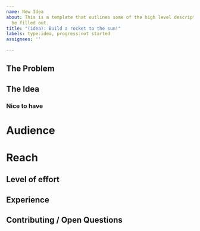 ```yaml
---
name: New Idea
about: This is a template that outlines some of the high level descriptions that should
  be filled out.
title: "(idea): Build a rocket to the sun!"
labels: type:idea, progress:not started
assignees: ''

---
```


<!--
First of all, thanks for sharing your idea here! Don't feel obligated to fill every section here. This is more meant as a guideline to get you started.

Remember to add the appropriate labels to this issue once you are done.
* reach:
* audience:
* effort
-->

## The Problem

<!--
Use this section to provide details around what you are trying to solve and why does it matter.
-->

## The Idea

<!--
Use this section to describe in detail what a potential solution could be for the problem statement above.
-->

### Nice to have

<!-- 
Here you can add more details that would be good for a v2 of the idea.
-->

# Audience

<!--
Describe who your audience / who is this built for? Other developers, designers, customers, investors, etc.
-->

# Reach

<!--
Who will this idea reach? How large is that reach? Could this be a really big idea that would turn into a startup?
-->

## Level of effort

<!-- 
High / Medium / Low
How much time and effort will it take to implement the idea?
How many engineers, designers, etc.
How much experience do you need to have in order to implement this? Jr software engineer, sr engineer?
-->

## Experience

<!--
What experience/background would be helpful to implement this feature?
-->

## Contributing / Open Questions

<!--
Use this section to ask for specific help on this idea.
i.e. you could ask, does anyone know anything about building rockets?
-->
